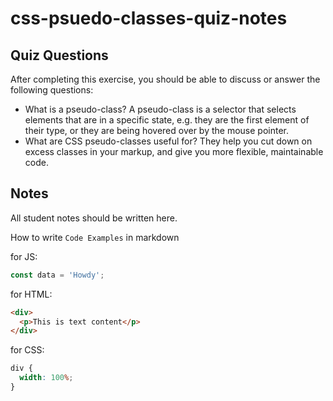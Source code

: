 # css-psuedo-classes-quiz-notes

## Quiz Questions

After completing this exercise, you should be able to discuss or answer the following questions:

- What is a pseudo-class?
  A pseudo-class is a selector that selects elements that are in a specific state, e.g. they are the first element of their type, or they are being hovered over by the mouse pointer.
- What are CSS pseudo-classes useful for?
  They help you cut down on excess classes in your markup, and give you more flexible, maintainable code.

## Notes

All student notes should be written here.

How to write `Code Examples` in markdown

for JS:

```javascript
const data = 'Howdy';
```

for HTML:

```html
<div>
  <p>This is text content</p>
</div>
```

for CSS:

```css
div {
  width: 100%;
}
```
